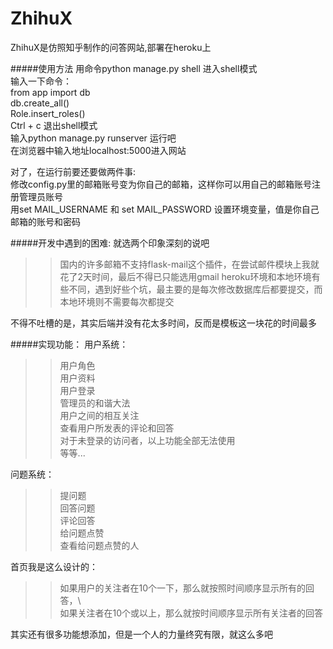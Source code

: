 
ZhihuX
======

ZhihuX是仿照知乎制作的问答网站,部署在heroku上

#####使用方法
用命令python manage.py shell 进入shell模式 <br>
输入一下命令： <br>
from app import db <br>
db.create_all() <br>
Role.insert_roles() <br>
Ctrl + c 退出shell模式 <br>
输入python manage.py runserver 运行吧 <br>
在浏览器中输入地址localhost:5000进入网站 <br>

对了，在运行前要还要做两件事: <br>
修改config.py里的邮箱账号变为你自己的邮箱，这样你可以用自己的邮箱账号注册管理员账号 <br>
用set MAIL_USERNAME 和 set MAIL_PASSWORD 设置环境变量，值是你自己邮箱的账号和密码 <br>

#####开发中遇到的困难:
就选两个印象深刻的说吧
>>国内的许多邮箱不支持flask-mail这个插件，在尝试邮件模块上我就花了2天时间，最后不得已只能选用gmail
>>heroku环境和本地环境有些不同，遇到好些个坑，最主要的是每次修改数据库后都要提交，而本地环境则不需要每次都提交

不得不吐槽的是，其实后端并没有花太多时间，反而是模板这一块花的时间最多

#####实现功能：
用户系统：<br>
>>用户角色<br>
>>用户资料<br>
>>用户登录<br>
>>管理员的和谐大法<br>
>>用户之间的相互关注<br>
>>查看用户所发表的评论和回答<br>
>>对于未登录的访问者，以上功能全部无法使用<br>
>>等等...<br>

问题系统：<br>
>>提问题<br>
>>回答问题<br>
>>评论回答<br>
>>给问题点赞<br>
>>查看给问题点赞的人<br>

首页我是这么设计的：<br>
>>如果用户的关注者在10个一下，那么就按照时间顺序显示所有的回答，\\<br>
>>如果关注者在10个或以上，那么就按时间顺序显示所有关注者的回答<br>

  
其实还有很多功能想添加，但是一个人的力量终究有限，就这么多吧<br>
  
